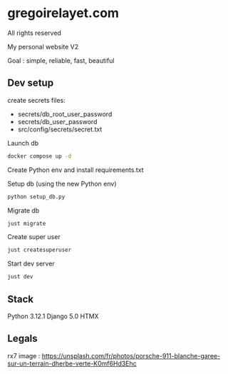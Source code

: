 # gregoirelayet.com

All rights reserved

My personal website V2

Goal : simple, reliable, fast, beautiful

## Dev setup

create secrets files:

-   secrets/db_root_user_password
-   secrets/db_user_password
-   src/config/secrets/secret.txt

Launch db

```sh
docker compose up -d
```

Create Python env and install requirements.txt

Setup db (using the new Python env)

```sh
python setup_db.py
```

Migrate db

```sh
just migrate
```

Create super user

```sh
just createsuperuser
```

Start dev server

```sh
just dev
```

## Stack

Python 3.12.1
Django 5.0
HTMX

## Legals

rx7 image : https://unsplash.com/fr/photos/porsche-911-blanche-garee-sur-un-terrain-dherbe-verte-K0mf6Hd3Ehc
